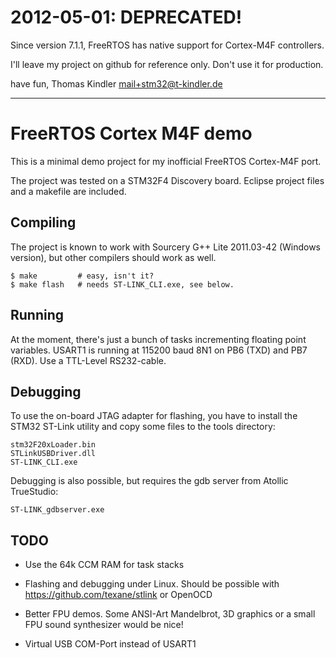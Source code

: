 # 2012-05-01: DEPRECATED!

Since version 7.1.1, FreeRTOS has native support for Cortex-M4F controllers.

I'll leave my project on github for reference only. Don't use it for production.

have fun,
Thomas Kindler <mail+stm32@t-kindler.de>

----

FreeRTOS Cortex M4F demo
========================

This is a minimal demo project for my inofficial FreeRTOS Cortex-M4F port.

The project was tested on a STM32F4 Discovery board. Eclipse project
files and a makefile are included.

Compiling
---------

The project is known to work with Sourcery G++ Lite 2011.03-42 (Windows
version), but other compilers should work as well.

    $ make         # easy, isn't it?
    $ make flash   # needs ST-LINK_CLI.exe, see below.

Running
-------

At the moment, there's just a bunch of tasks incrementing floating
point variables. USART1 is running at 115200 baud 8N1 on PB6 (TXD)
and PB7 (RXD). Use a TTL-Level RS232-cable.

Debugging
---------

To use the on-board JTAG adapter for flashing, you have to install the
STM32 ST-Link utility and copy some files to the tools directory:

    stm32F20xLoader.bin
    STLinkUSBDriver.dll
    ST-LINK_CLI.exe

Debugging is also possible, but requires the gdb server from Atollic
TrueStudio:

    ST-LINK_gdbserver.exe

TODO
----
  * Use the 64k CCM RAM for task stacks

  * Flashing and debugging under Linux. Should be possible with
    https://github.com/texane/stlink or OpenOCD

  * Better FPU demos. Some ANSI-Art Mandelbrot,
    3D graphics or a small FPU sound  synthesizer would be nice!

  * Virtual USB COM-Port instead of USART1
